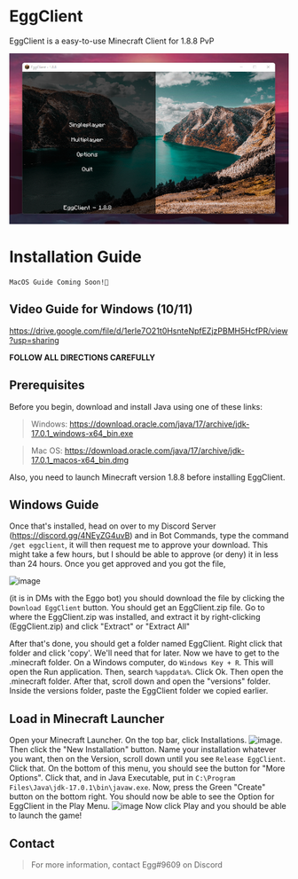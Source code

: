 # EggClient

EggClient is a easy-to-use Minecraft Client for 1.8.8 PvP

![The Main Menu](https://raw.githubusercontent.com/uhEgg/EggClient/main/eggclient%201.png)

# Installation Guide
`MacOS Guide Coming Soon!🎥`

## Video Guide for Windows (10/11)
https://drive.google.com/file/d/1erIe7O21t0HsnteNpfEZjzPBMH5HcfPR/view?usp=sharing


**FOLLOW ALL DIRECTIONS CAREFULLY**

## Prerequisites
Before you begin, download and install Java using one of these links:
> Windows: https://download.oracle.com/java/17/archive/jdk-17.0.1_windows-x64_bin.exe

> Mac OS: https://download.oracle.com/java/17/archive/jdk-17.0.1_macos-x64_bin.dmg

Also, you need to launch Minecraft version 1.8.8 before installing EggClient.

## Windows Guide

Once that's installed, head on over to my Discord Server (https://discord.gg/4NEyZG4uvB) and in Bot Commands, type the command `/get eggclient`, it will then request me to approve your download. This might take a few hours, but I should be able to approve (or deny) it in less than 24 hours. Once you get approved and you got the file, 

![image](https://user-images.githubusercontent.com/92561247/153770409-9f7bcc78-e408-45ae-ba73-106d97de0b6e.png) 

(it is in DMs with the Eggo bot) you should download the file by clicking the `Download EggClient` button. You should get an EggClient.zip file. Go to where the EggClient.zip was installed, and extract it by right-clicking (EggClient.zip) and click "Extract" or "Extract All"

After that's done, you should get a folder named EggClient. Right click that folder and click 'copy'. We'll need that for later. Now we have to get to the .minecraft folder. On a Windows computer, do `Windows Key + R`. This will open 
the Run application. Then, search `%appdata%`. Click Ok. Then open the .minecraft folder. After that, scroll down and open the "versions" folder. Inside the versions folder, paste the EggClient folder we copied earlier.
## Load in Minecraft Launcher
Open your Minecraft Launcher. On the top bar, click Installations. ![image](https://user-images.githubusercontent.com/92561247/153734002-7d544533-96f8-4a93-b8b7-2adc482ac3c5.png). Then click the "New Installation" button. Name your installation whatever you want, then on the Version, scroll down until you see `Release EggClient`. Click that. On the bottom of this menu, you should see the button for "More Options". Click that, and in Java Executable, put in `C:\Program Files\Java\jdk-17.0.1\bin\javaw.exe`. Now, press the Green "Create" button on the bottom right. You should now be able to see the Option for EggClient in the Play Menu. ![image](https://user-images.githubusercontent.com/92561247/153734116-a5dc5943-2a72-45fd-ab20-7e81d7cc0961.png) Now click Play and you should be able to launch the game!

## Contact
> For more information, contact Egg#9609 on Discord
